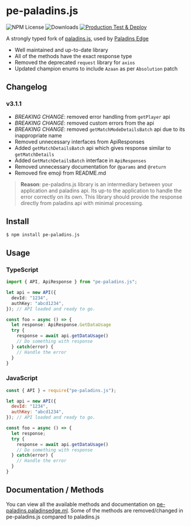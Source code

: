 # pe-paladins.js

![NPM License](https://img.shields.io/npm/l/pe-paladins.js.svg?style=flat) 
![Downloads](https://img.shields.io/npm/dm/pe-paladins.js.svg?style=flat)
[![Production Test & Deploy](https://github.com/tusharlock10/pe-paladins.js/actions/workflows/production-deploy.yml/badge.svg)](https://github.com/tusharlock10/pe-paladins.js/actions/workflows/production-deploy.yml)

A strongly typed fork of [paladins.js](https://www.npmjs.com/package/paladins.js), used by [Paladins Edge](https://paladinsedge.ml)

- Well maintained and up-to-date library
- All of the methods have the exact response type
- Removed the deprecated `request` library for `axios`
- Updated champion enums to include `Azaan` as per `Absolution` patch

## Changelog

### v3.1.1
- *BREAKING CHANGE*: removed error handling from `getPlayer` api
- *BREAKING CHANGE*: removed custom errors from the api
- *BREAKING CHANGE*: removed `getMatchModeDetailsBatch` api due to its inappropriate name
- Removed unnecessary interfaces from ApiResponses
- Added `getMatchDetailsBatch` api which gives response similar to `getMatchDetails`
- Added `GetMatchDetailsBatch` interface in `ApiResponses`
- Removed unnecessary documentation for `@params` and `@return`
- Removed fire emoji from README.md


>__Reason__: pe-paladins.js library is an intermediary between your application and paladins api. Its up-to the application to handle the error correctly on its own. This library should provide the response directly from paladins api with minimal processing.


## Install

```
$ npm install pe-paladins.js
```

## Usage

### TypeScript

```typescript
import { API, ApiResponse } from "pe-paladins.js";

let api = new API({
  devId: "1234",
  authKey: "abcd1234",
}); // API loaded and ready to go.

const foo = async () => {
  let response: ApiResponse.GetDataUsage
  try {
    response = await api.getDataUsage()
    // Do something with response
  } catch(error) {
    // Handle the error
  }
}
```

### JavaScript

```javascript
const { API } = require("pe-paladins.js");

let api = new API({
  devId: "1234",
  authKey: "abcd1234",
}); // API loaded and ready to go.

const foo = async () => {
  let response;
  try {
    response = await api.getDataUsage()
    // Do something with response
  } catch(error) {
    // Handle the error
  }
}
```

## Documentation / Methods

You can view all the available methods and documentation on [pe-paladins.paladinsedge.ml](https://pe-paladins.paladinsedge.ml/). Some of the methods are removed/changed in pe-paladins.js compared to paladins.js
